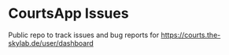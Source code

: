 # CourtsApp Issues

Public repo to track issues and bug reports for https://courts.the-skylab.de/user/dashboard

